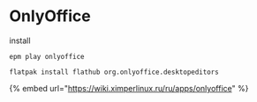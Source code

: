 # OnlyOffice

install

```
epm play onlyoffice
```

```
flatpak install flathub org.onlyoffice.desktopeditors
```

{% embed url="https://wiki.ximperlinux.ru/ru/apps/onlyoffice" %}
